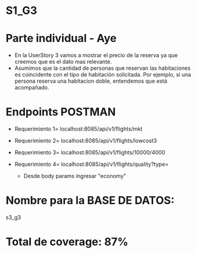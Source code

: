 # S1_G3
# Parte individual - Aye
- En la UserStory 3 vamos a mostrar el precio de la reserva ya que creemos que es el dato mas relevante.
- Asumimos que la cantidad de personas que reservan las habitaciones es coincidente con el tipo de habitación solicitada. Por ejemplo, si una persona reserva una habitacion doble, entendemos que está acompañado.

# Endpoints POSTMAN
- Requerimiento 1= localhost:8085/api/v1/flights/mkt

- Requerimiento 2= localhost:8085/api/v1/flights/lowcost3

- Requerimiento 3= localhost:8085/api/v1/flights/10000/4000

- Requerimiento 4= localhost:8085/api/v1/flights/quality?type=
  - Desde body params ingresar "economy"

# Nombre para la BASE DE DATOS:
s3_g3

# Total de coverage: 87%

